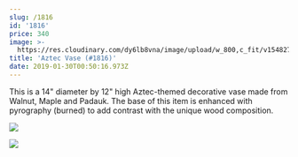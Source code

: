 ```yaml
---
slug: /1816
id: '1816'
price: 340
image: >-
  https://res.cloudinary.com/dy6lb8vna/image/upload/w_800,c_fit/v1548276582/GB%20Bowlworks%20Gallery/IMG_1696a.jpg
title: 'Aztec Vase (#1816)'
date: 2019-01-30T00:50:16.973Z
---
```

This is a 14" diameter by 12" high Aztec-themed decorative vase made from Walnut, Maple and Padauk.  The base of this item is enhanced with pyrography (burned) to add contrast with the unique wood composition.

![](https://res.cloudinary.com/dy6lb8vna/image/upload/w_800,c_fit/v1549253590/GB%20Bowlworks%20Gallery/IMG_1688.jpg)

![](https://res.cloudinary.com/dy6lb8vna/image/upload/w_800,c_fit/v1/GB%20Bowlworks%20Gallery/IMG_1645.jpg)
